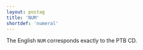 ```yaml
---
layout: postag
title: 'NUM'
shortdef: 'numeral'
---
```


The English `NUM` corresponds exactly to the PTB CD.
<!-- Interlanguage links updated Út 9. května 2023, 20:03:26 CEST -->
